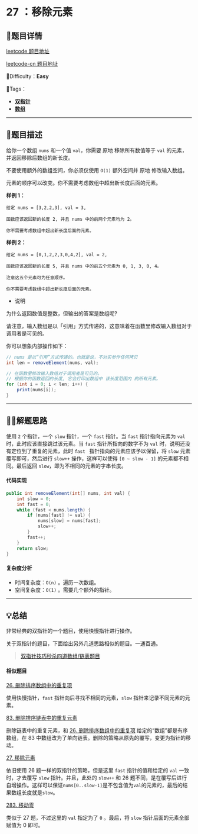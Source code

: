 

# 27 ：移除元素

## 📌题目详情

[leetcode 题目地址](https://leetcode.com/problems/remove-element/)

[leetcode-cn 题目地址](https://leetcode-cn.com/problems/remove-element/)

📗Difficulty：**Easy**	

🎯Tags：

+ **[双指针](https://leetcode-cn.com/tag/two-pointers/)** 
+ **[数组](https://leetcode-cn.com/tag/array/)**

---

## 📃题目描述

给你一个数组 `nums` 和一个值 `val`，你需要 原地 移除所有数值等于 `val` 的元素，并返回移除后数组的新长度。

不要使用额外的数组空间，你必须仅使用 `O(1)` 额外空间并 原地 修改输入数组。

元素的顺序可以改变。你不需要考虑数组中超出新长度后面的元素。



**样例 1：**

```
给定 nums = [3,2,2,3], val = 3,

函数应该返回新的长度 2, 并且 nums 中的前两个元素均为 2。

你不需要考虑数组中超出新长度后面的元素。
```



**样例 2：**

```
给定 nums = [0,1,2,2,3,0,4,2], val = 2,

函数应该返回新的长度 5, 并且 nums 中的前五个元素为 0, 1, 3, 0, 4。

注意这五个元素可为任意顺序。

你不需要考虑数组中超出新长度后面的元素。
```



- 说明

为什么返回数值是整数，但输出的答案是数组呢?

请注意，输入数组是以「引用」方式传递的，这意味着在函数里修改输入数组对于调用者是可见的。

你可以想象内部操作如下：

```java
// nums 是以“引用”方式传递的。也就是说，不对实参作任何拷贝
int len = removeElement(nums, val);

// 在函数里修改输入数组对于调用者是可见的。
// 根据你的函数返回的长度, 它会打印出数组中 该长度范围内 的所有元素。
for (int i = 0; i < len; i++) {
    print(nums[i]);
}
```



****

## 🏹🎯解题思路

使用 `2` 个指针，一个 `slow` 指针，一个 `fast` 指针。当 `fast` 指针指向元素为 `val` 时，此时应该直接跳过该元素。当 `fast` 指针所指向的数字不为 `val` 时，说明还没有定位到了重复的元素，此时 `fast ` 指针指向的元素应该予以保留，将 `slow` 元素覆写即可，然后进行 `slow++` 操作，这样可以使得 `[0 ~ slow - 1]` 的元素都不相同。最后返回 `slow`，即为不相同的元素的字串长度。



#### 代码实现

```java
public int removeElement(int[] nums, int val) {
    int slow = 0;
    int fast = 0;
    while (fast < nums.length) {
        if (nums[fast] != val) {
            nums[slow] = nums[fast];
            slow++;
        }
        fast++;
    }
    return slow;
}
```



#### 复杂度分析

+ 时间复杂度：`O(n)` 。遍历一次数组。
+ 空间复杂度：`O(1)` 。需要几个额外的指针。



---

## 💡总结

非常经典的双指针的一个题目，使用快慢指针进行操作。

关于双指针的题目，下面给出另外几道思路相似的题目。一通百通。

> [双指针技巧秒杀四道数组/链表题目](https://mp.weixin.qq.com/s/55UPwGL0-Vgdh8wUEPXpMQ)



#### 相似题目

[26. 删除排序数组中的重复项](https://leetcode-cn.com/problems/remove-duplicates-from-sorted-array/)

使用快慢指针，`fast` 指针向后寻找不相同的元素，`slow` 指针来记录不同元素的元素。



[83. 删除排序链表中的重复元素](https://leetcode-cn.com/problems/remove-duplicates-from-sorted-list/)

删除链表中的重复元素，和 [26. 删除排序数组中的重复项](https://leetcode-cn.com/problems/remove-duplicates-from-sorted-array/) 给定的“数组”都是有序数组，在 83 中数组改为了单向链表。删除的策略从原先的覆写，变更为指针的移动。



[27. 移除元素](https://leetcode-cn.com/problems/remove-element/)

依旧使用 26 题一样的双指针的策略，但是这里 `fast` 指针的值和给定的 `val` 一致时，才去覆写 `slow` 指针。并且，此处的 `slow++` 和 26 题不同，是在覆写后进行自增操作。这样可以保证`nums[0..slow-1]`是不包含值为`val`的元素的，最后的结果数组长度就是`slow`。



[283. 移动零](https://leetcode-cn.com/problems/move-zeroes/)

类似于 27 题，不过这里的 `val` 指定为了 `0` 。最后，将 `slow` 指针后面的元素全部赋值为 0 即可。









